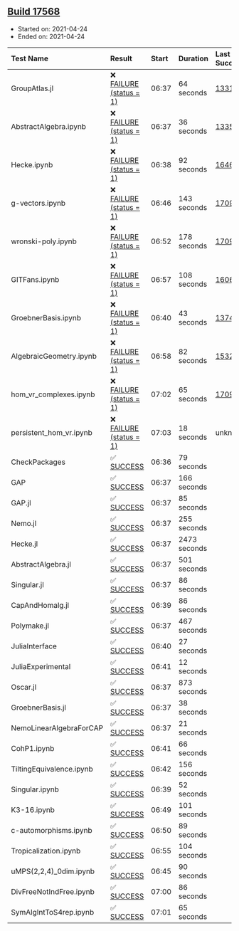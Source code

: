 ## [Build 17568](https://oscarci.mathematik.uni-kl.de/job/oscar/17568/)

* Started on: 2021-04-24
* Ended on: 2021-04-24

| Test Name    | Result | Start | Duration | Last Success | First Failure |
|:-------------|:-------|:------|:---------|:-------------|:--------------|
| GroupAtlas.jl | ❌ [FAILURE (status = 1)](https://oscarci.mathematik.uni-kl.de/job/oscar/17568/artifact/logs/build-17568/GroupAtlas.jl.log) | 06:37 | 64 seconds | [13311](https://oscarci.mathematik.uni-kl.de/job/oscar/13311/) | [13312](https://oscarci.mathematik.uni-kl.de/job/oscar/13312/) |
| AbstractAlgebra.ipynb | ❌ [FAILURE (status = 1)](https://oscarci.mathematik.uni-kl.de/job/oscar/17568/artifact/logs/build-17568/AbstractAlgebra.ipynb.log) | 06:37 | 36 seconds | [13355](https://oscarci.mathematik.uni-kl.de/job/oscar/13355/) | [13356](https://oscarci.mathematik.uni-kl.de/job/oscar/13356/) |
| Hecke.ipynb | ❌ [FAILURE (status = 1)](https://oscarci.mathematik.uni-kl.de/job/oscar/17568/artifact/logs/build-17568/Hecke.ipynb.log) | 06:38 | 92 seconds | [16463](https://oscarci.mathematik.uni-kl.de/job/oscar/16463/) | [16464](https://oscarci.mathematik.uni-kl.de/job/oscar/16464/) |
| g-vectors.ipynb | ❌ [FAILURE (status = 1)](https://oscarci.mathematik.uni-kl.de/job/oscar/17568/artifact/logs/build-17568/g-vectors.ipynb.log) | 06:46 | 143 seconds | [17099](https://oscarci.mathematik.uni-kl.de/job/oscar/17099/) | [17100](https://oscarci.mathematik.uni-kl.de/job/oscar/17100/) |
| wronski-poly.ipynb | ❌ [FAILURE (status = 1)](https://oscarci.mathematik.uni-kl.de/job/oscar/17568/artifact/logs/build-17568/wronski-poly.ipynb.log) | 06:52 | 178 seconds | [17098](https://oscarci.mathematik.uni-kl.de/job/oscar/17098/) | [17099](https://oscarci.mathematik.uni-kl.de/job/oscar/17099/) |
| GITFans.ipynb | ❌ [FAILURE (status = 1)](https://oscarci.mathematik.uni-kl.de/job/oscar/17568/artifact/logs/build-17568/GITFans.ipynb.log) | 06:57 | 108 seconds | [16068](https://oscarci.mathematik.uni-kl.de/job/oscar/16068/) | [16069](https://oscarci.mathematik.uni-kl.de/job/oscar/16069/) |
| GroebnerBasis.ipynb | ❌ [FAILURE (status = 1)](https://oscarci.mathematik.uni-kl.de/job/oscar/17568/artifact/logs/build-17568/GroebnerBasis.ipynb.log) | 06:40 | 43 seconds | [13748](https://oscarci.mathematik.uni-kl.de/job/oscar/13748/) | [13749](https://oscarci.mathematik.uni-kl.de/job/oscar/13749/) |
| AlgebraicGeometry.ipynb | ❌ [FAILURE (status = 1)](https://oscarci.mathematik.uni-kl.de/job/oscar/17568/artifact/logs/build-17568/AlgebraicGeometry.ipynb.log) | 06:58 | 82 seconds | [15322](https://oscarci.mathematik.uni-kl.de/job/oscar/15322/) | [15323](https://oscarci.mathematik.uni-kl.de/job/oscar/15323/) |
| hom_vr_complexes.ipynb | ❌ [FAILURE (status = 1)](https://oscarci.mathematik.uni-kl.de/job/oscar/17568/artifact/logs/build-17568/hom_vr_complexes.ipynb.log) | 07:02 | 65 seconds | [17099](https://oscarci.mathematik.uni-kl.de/job/oscar/17099/) | [17100](https://oscarci.mathematik.uni-kl.de/job/oscar/17100/) |
| persistent_hom_vr.ipynb | ❌ [FAILURE (status = 1)](https://oscarci.mathematik.uni-kl.de/job/oscar/17568/artifact/logs/build-17568/persistent_hom_vr.ipynb.log) | 07:03 | 18 seconds | unknown | unknown |
| CheckPackages | ✅ [SUCCESS](https://oscarci.mathematik.uni-kl.de/job/oscar/17568/artifact/logs/build-17568/CheckPackages.log) | 06:36 | 79 seconds |  |  |
| GAP | ✅ [SUCCESS](https://oscarci.mathematik.uni-kl.de/job/oscar/17568/artifact/logs/build-17568/GAP.log) | 06:37 | 166 seconds |  |  |
| GAP.jl | ✅ [SUCCESS](https://oscarci.mathematik.uni-kl.de/job/oscar/17568/artifact/logs/build-17568/GAP.jl.log) | 06:37 | 85 seconds |  |  |
| Nemo.jl | ✅ [SUCCESS](https://oscarci.mathematik.uni-kl.de/job/oscar/17568/artifact/logs/build-17568/Nemo.jl.log) | 06:37 | 255 seconds |  |  |
| Hecke.jl | ✅ [SUCCESS](https://oscarci.mathematik.uni-kl.de/job/oscar/17568/artifact/logs/build-17568/Hecke.jl.log) | 06:37 | 2473 seconds |  |  |
| AbstractAlgebra.jl | ✅ [SUCCESS](https://oscarci.mathematik.uni-kl.de/job/oscar/17568/artifact/logs/build-17568/AbstractAlgebra.jl.log) | 06:37 | 501 seconds |  |  |
| Singular.jl | ✅ [SUCCESS](https://oscarci.mathematik.uni-kl.de/job/oscar/17568/artifact/logs/build-17568/Singular.jl.log) | 06:37 | 86 seconds |  |  |
| CapAndHomalg.jl | ✅ [SUCCESS](https://oscarci.mathematik.uni-kl.de/job/oscar/17568/artifact/logs/build-17568/CapAndHomalg.jl.log) | 06:39 | 86 seconds |  |  |
| Polymake.jl | ✅ [SUCCESS](https://oscarci.mathematik.uni-kl.de/job/oscar/17568/artifact/logs/build-17568/Polymake.jl.log) | 06:37 | 467 seconds |  |  |
| JuliaInterface | ✅ [SUCCESS](https://oscarci.mathematik.uni-kl.de/job/oscar/17568/artifact/logs/build-17568/JuliaInterface.log) | 06:40 | 27 seconds |  |  |
| JuliaExperimental | ✅ [SUCCESS](https://oscarci.mathematik.uni-kl.de/job/oscar/17568/artifact/logs/build-17568/JuliaExperimental.log) | 06:41 | 12 seconds |  |  |
| Oscar.jl | ✅ [SUCCESS](https://oscarci.mathematik.uni-kl.de/job/oscar/17568/artifact/logs/build-17568/Oscar.jl.log) | 06:37 | 873 seconds |  |  |
| GroebnerBasis.jl | ✅ [SUCCESS](https://oscarci.mathematik.uni-kl.de/job/oscar/17568/artifact/logs/build-17568/GroebnerBasis.jl.log) | 06:37 | 38 seconds |  |  |
| NemoLinearAlgebraForCAP | ✅ [SUCCESS](https://oscarci.mathematik.uni-kl.de/job/oscar/17568/artifact/logs/build-17568/NemoLinearAlgebraForCAP.log) | 06:37 | 21 seconds |  |  |
| CohP1.ipynb | ✅ [SUCCESS](https://oscarci.mathematik.uni-kl.de/job/oscar/17568/artifact/logs/build-17568/CohP1.ipynb.log) | 06:41 | 66 seconds |  |  |
| TiltingEquivalence.ipynb | ✅ [SUCCESS](https://oscarci.mathematik.uni-kl.de/job/oscar/17568/artifact/logs/build-17568/TiltingEquivalence.ipynb.log) | 06:42 | 156 seconds |  |  |
| Singular.ipynb | ✅ [SUCCESS](https://oscarci.mathematik.uni-kl.de/job/oscar/17568/artifact/logs/build-17568/Singular.ipynb.log) | 06:39 | 52 seconds |  |  |
| K3-16.ipynb | ✅ [SUCCESS](https://oscarci.mathematik.uni-kl.de/job/oscar/17568/artifact/logs/build-17568/K3-16.ipynb.log) | 06:49 | 101 seconds |  |  |
| c-automorphisms.ipynb | ✅ [SUCCESS](https://oscarci.mathematik.uni-kl.de/job/oscar/17568/artifact/logs/build-17568/c-automorphisms.ipynb.log) | 06:50 | 89 seconds |  |  |
| Tropicalization.ipynb | ✅ [SUCCESS](https://oscarci.mathematik.uni-kl.de/job/oscar/17568/artifact/logs/build-17568/Tropicalization.ipynb.log) | 06:55 | 104 seconds |  |  |
| uMPS(2,2,4)_0dim.ipynb | ✅ [SUCCESS](https://oscarci.mathematik.uni-kl.de/job/oscar/17568/artifact/logs/build-17568/uMPS-2-2-4-_0dim.ipynb.log) | 06:45 | 90 seconds |  |  |
| DivFreeNotIndFree.ipynb | ✅ [SUCCESS](https://oscarci.mathematik.uni-kl.de/job/oscar/17568/artifact/logs/build-17568/DivFreeNotIndFree.ipynb.log) | 07:00 | 86 seconds |  |  |
| SymAlgIntToS4rep.ipynb | ✅ [SUCCESS](https://oscarci.mathematik.uni-kl.de/job/oscar/17568/artifact/logs/build-17568/SymAlgIntToS4rep.ipynb.log) | 07:01 | 65 seconds |  |  |
